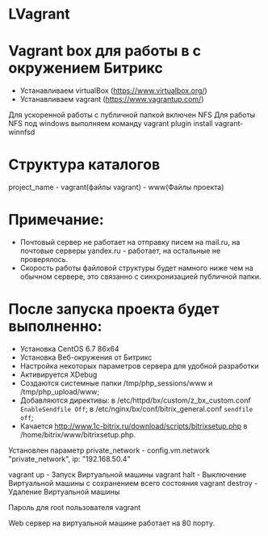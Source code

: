 # LVagrant
# Vagrant box для работы в с окружением Битрикс

-	Устанавливаем virtualBox (https://www.virtualbox.org/)
-	Устанавливаем vagrant (https://www.vagrantup.com/)

Для ускоренной работы с публичной папкой включен NFS
Для работы NFS под windows выполняем команду vagrant plugin install vagrant-winnfsd

# Структура каталогов

project_name
	- vagrant(файлы vagrant)
	- www(Файлы проекта)

# Примечание:
- Почтовый сервер не работает на отправку писем на mail.ru, на почтовые серверы yandex.ru - работает, на остальные не проверялось.
- Скорость работы файловой структуры будет намного ниже чем на обычном сервере, это связанно с синхронизацией публичной папки.

# После запуска проекта будет выполненно:
- Установка CentOS 6.7 86x64
- Установка Веб-окружения от Битрикс
- Настройка некоторых параметров сервера для удобной разработки
- Активируется XDebug
- Создаются системные папки /tmp/php_sessions/www и /tmp/php_upload/www;
- Добавляются директивы: в /etc/httpd/bx/custom/z_bx_custom.conf `EnableSendfile Off`; в /etc/nginx/bx/conf/bitrix_general.conf `sendfile off`;
- Качается http://www.1c-bitrix.ru/download/scripts/bitrixsetup.php в /home/bitrix/www/bitrixsetup.php.

Установлен параметр private_network - config.vm.network "private_network", ip: "192.168.50.4"

vagrant up - Запуск Виртуальной машины
vagrant halt - Выключение Виртуальной машины с сохранением всего состояния
vagrant destroy - Удаление Виртуальной машины

Пароль для root пользователя vagrant

Web сервер на виртуальной машине работает на 80 порту.
